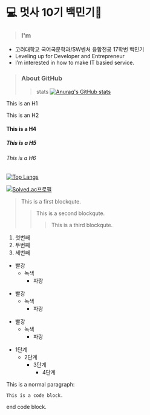 # 💻 멋사 10기 백민기🦁 

> ### I'm
* 고려대학교 국어국문학과/SW벤처 융합전공 17학번 백민기
* Leveling up for Developer and Entrepreneur
* I’m interested in how to make IT basied service.


> ### About GitHub
>	> stats
[![Anurag's GitHub stats](https://github-readme-stats.vercel.app/api?username=toyo30)](https://github.com/toyo30/github-readme-stats)


This is an H1

This is an H2




#### This is a H4
##### This is a H5
###### This is a H6




[![Top Langs](https://github-readme-stats.vercel.app/api/top-langs/?username=toyo30&layout=compact)](https://github.com/toyo30/github-readme-stats)

[![Solved.ac프로필](http://mazassumnida.wtf/api/v2/generate_badge?boj=toyo30)](https://solved.ac/toyo30)



> This is a first blockqute.
>	> This is a second blockqute.
>	>	> This is a third blockqute.


1. 첫번째
2. 두번째
3. 세번째


* 빨강
  * 녹색
    * 파랑

+ 빨강
  + 녹색
    + 파랑

- 빨강
  - 녹색
    - 파랑


* 1단계
  - 2단계
    + 3단계
      + 4단계

This is a normal paragraph:

    This is a code block.
    
end code block.




